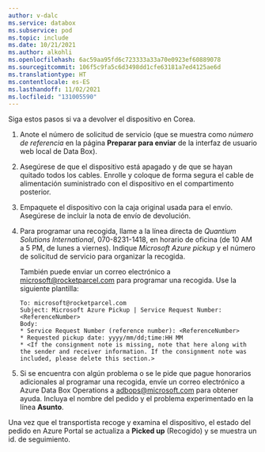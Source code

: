```yaml
---
author: v-dalc
ms.service: databox
ms.subservice: pod
ms.topic: include
ms.date: 10/21/2021
ms.author: alkohli
ms.openlocfilehash: 6ac59aa95fd6c723333a33a70e0923ef60889078
ms.sourcegitcommit: 106f5c9fa5c6d3498dd1cfe63181a7ed4125ae6d
ms.translationtype: HT
ms.contentlocale: es-ES
ms.lasthandoff: 11/02/2021
ms.locfileid: "131005590"
---
```

Siga estos pasos si va a devolver el dispositivo en Corea.

1. Anote el número de solicitud de servicio (que se muestra como *número de referencia* en la página **Preparar para enviar** de la interfaz de usuario web local de Data Box).
1. Asegúrese de que el dispositivo está apagado y de que se hayan quitado todos los cables. Enrolle y coloque de forma segura el cable de alimentación suministrado con el dispositivo en el compartimento posterior.
1. Empaquete el dispositivo con la caja original usada para el envío. Asegúrese de incluir la nota de envío de devolución.
1. Para programar una recogida, llame a la línea directa de *Quantium Solutions International*, 070-8231-1418, en horario de oficina (de 10 AM a 5 PM, de lunes a viernes). Indique *Microsoft Azure pickup* y el número de solicitud de servicio para organizar la recogida.

   También puede enviar un correo electrónico a [microsoft@rocketparcel.com](mailto:microsoft@rocketparcel.com) para programar una recogida. Use la siguiente plantilla:

   ```
   To: microsoft@rocketparcel.com
   Subject: Microsoft Azure Pickup | Service Request Number: <ReferenceNumber>
   Body:
   * Service Request Number (reference number): <ReferenceNumber>
   * Requested pickup date: yyyy/mm/dd;time:HH MM
   * <If the consignment note is missing, note that here along with the sender and receiver information. If the consignment note was included, please delete this section.>
   ```  

1. Si se encuentra con algún problema o se le pide que pague honorarios adicionales al programar una recogida, envíe un correo electrónico a Azure Data Box Operations a [adbops@microsoft.com](mailto:adbops@microsoft.com) para obtener ayuda. Incluya el nombre del pedido y el problema experimentado en la línea **Asunto**.

Una vez que el transportista recoge y examina el dispositivo, el estado del pedido en Azure Portal se actualiza a **Picked up** (Recogido) y se muestra un id. de seguimiento.